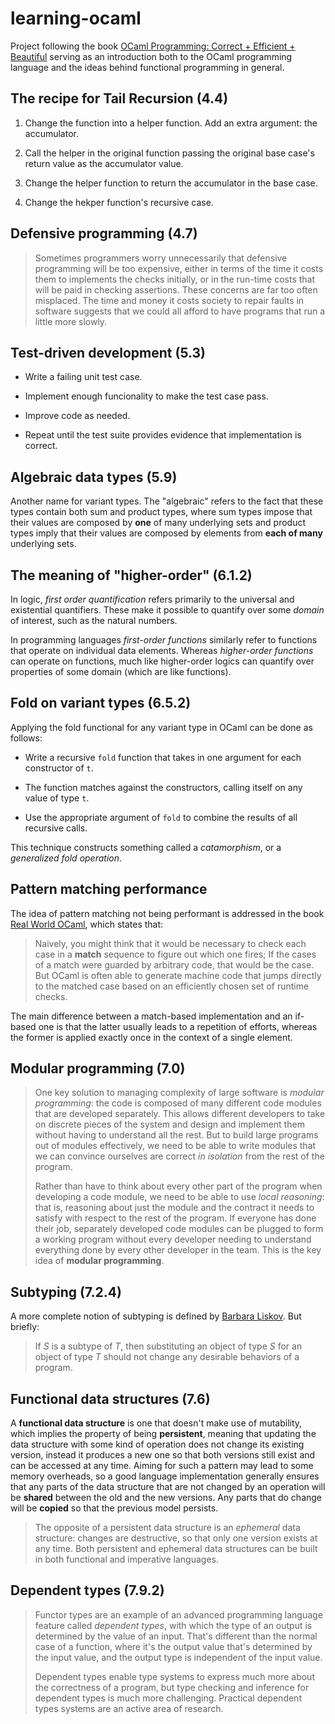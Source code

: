 # learning-ocaml

Project following the book [OCaml Programming: Correct + Efficient + Beautiful](https://cs3110.github.io/textbook/ocaml_programming.pdf) serving as an introduction both to the OCaml programming language and the ideas behind functional programming in general.

## The recipe for Tail Recursion (4.4)

1. Change the function into a helper function. Add an extra argument: the accumulator.

2. Call the helper in the original function passing the original base case's return value as the accumulator value.

3. Change the helper function to return the accumulator in the base case.

4. Change the hekper function's recursive case.

## Defensive programming (4.7)

> Sometimes programmers worry unnecessarily that defensive programming will be too expensive, either in terms of the time it costs them to implements the checks initially, or in the run-time costs that will be paid in checking assertions. These concerns are far too often misplaced. The time and money it costs society to repair faults in software suggests that we could all afford to have programs that run a little more slowly.

## Test-driven development (5.3)

- Write a failing unit test case.

- Implement enough funcionality to make the test case pass.

- Improve code as needed.

- Repeat until the test suite provides evidence that implementation is correct.

## Algebraic data types (5.9)

Another name for variant types. The "algebraic" refers to the fact that these types contain both sum and product types, where sum types impose that their values are composed by **one** of many underlying sets and product types imply that their values are composed by elements from **each of many** underlying sets.

## The meaning of "higher-order" (6.1.2)

In logic, *first order quantification* refers primarily to the universal and existential quantifiers. These make it possible to quantify over some *domain* of interest, such as the natural numbers.

In programming languages *first-order functions* similarly refer to functions that operate on individual data elements. Whereas *higher-order functions* can operate on functions, much like higher-order logics can quantify over properties of some domain (which are like functions).

## Fold on variant types (6.5.2)

Applying the fold functional for any variant type in OCaml can be done as follows: 

- Write a recursive `fold` function that takes in one argument for each constructor of `t`.

- The function matches against the constructors, calling itself on any value of type `t`.

- Use the appropriate argument of `fold` to combine the results of all recursive calls.

This technique constructs something called a *catamorphism*, or a *generalized fold operation*.

## Pattern matching performance

The idea of pattern matching not being performant is addressed in the book [Real World OCaml](https://dev.realworldocaml.org/lists-and-patterns.html), which states that:

> Naively, you might think that it would be necessary to check each case in a **match** sequence to figure out which one fires; If the cases of a match were guarded by arbitrary code, that would be the case. But OCaml is often able to generate machine code that jumps directly to the matched case based on an efficiently chosen set of runtime checks.

The main difference between a match-based implementation and an if-based one is that the latter usually leads to a repetition of efforts, whereas the former is applied exactly once in the context of a single element.

## Modular programming (7.0)

> One key solution to managing complexity of large software is *modular programming*: the code is composed of many different code modules that are developed separately. This allows different developers to take on discrete pieces of the system and design and implement them without having to understand all the rest. But to build large programs out of modules effectively, we need to be able to write modules that we can convince ourselves are correct *in isolation* from the rest of the program.
>
> Rather than have to think about every other part of the program when developing a code module, we need to be able to use *local reasoning*: that is, reasoning about just the module and the contract it needs to satisfy with respect to the rest of the program. If everyone has done their job, separately developed code modules can be plugged to form a working program without every developer needing to understand everything done by every other developer in the team. This is the key idea of **modular programming**.

## Subtyping (7.2.4)

A more complete notion of subtyping is defined by [Barbara Liskov](https://dl.acm.org/doi/pdf/10.1145/197320.197383). But briefly:

> If *S* is a subtype of *T*, then substituting an object of type *S* for an object of type *T* should not change any desirable behaviors of a program.

## Functional data structures (7.6)

A **functional data structure** is one that doesn't make use of mutability, which implies the property of being **persistent**, meaning that updating the data structure with some kind of operation does not change its existing version, instead it produces a new one so that both versions still exist and can be accessed at any time. Aiming for such a pattern may lead to some memory overheads, so a good language implementation generally ensures that any parts of the data structure that are not changed by an operation will be **shared** between the old and the new versions. Any parts that do change will be **copied** so that the previous model persists.

> The opposite of a persistent data structure is an *ephemeral* data structure: changes are destructive, so that only one version exists at any time. Both persistent and ephemeral data structures can be built in both functional and imperative languages.

## Dependent types (7.9.2)

> Functor types are an example of an advanced programming language feature called *dependent types*, with which the type of an output is determined by the value of an input. That's different than the normal case of a function, where it's the output value that's determined by the input value, and the output type is independent of the input value.
>
> Dependent types enable type systems to express much more about the correctness of a program, but type checking and inference for dependent types is much more challenging. Practical dependent types systems are an active area of research. 